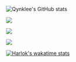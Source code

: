 ![Qynklee's GitHub stats](https://github-readme-stats.vercel.app/api?username=qynklee&show_icons=true&theme=dark)



![](https://github-readme-stats.vercel.app/api/top-langs/?username=qynklee)



![](https://github-readme-streak-stats.herokuapp.com/?user=qynklee&theme=dark)

![](https://img.shields.io/twitter/follow/qynklee?style=for-the-badge&logo=twitter&&labelColor=1f1f1f&color=5fffaf)

[![Harlok's wakatime stats](https://github-readme-stats.vercel.app/api/wakatime?username=qynklee)](https://github.com/anuraghazra/github-readme-stats)

